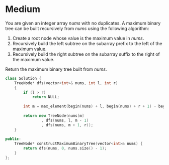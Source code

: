 # Medium

You are given an integer array $nums$ with no duplicates. A maximum binary tree can be built recursively from $nums$ using the following algorithm:

1. Create a root node whose value is the maximum value in $nums$.
1. Recursively build the left subtree on the subarray prefix to the left of the maximum value.
1. Recursively build the right subtree on the subarray suffix to the right of the maximum value.

Return the maximum binary tree built from $nums$.

```cpp
class Solution {
    TreeNode* dfs(vector<int>& nums, int l, int r)
    {
        if (l > r)
            return NULL;
        
        int m = max_element(begin(nums) + l, begin(nums) + r + 1) - begin(nums);
        
        return new TreeNode(nums[m]
                , dfs(nums, l, m - 1)
                , dfs(nums, m + 1, r));
    }
    
public:
    TreeNode* constructMaximumBinaryTree(vector<int>& nums) {
        return dfs(nums, 0, nums.size() - 1);
    }
};
```
